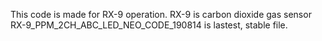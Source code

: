This code is made for RX-9 operation.
RX-9 is carbon dioxide gas sensor
RX-9_PPM_2CH_ABC_LED_NEO_CODE_190814 is lastest, stable file.
